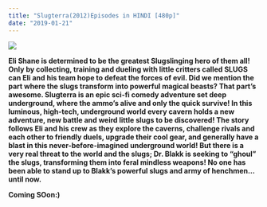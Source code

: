 ```yaml
---
title: "Slugterra(2012)Episodes in HINDI [480p]"
date: "2019-01-21"
---
```


[![](https://4.bp.blogspot.com/-iNqvxKSWJmQ/XEXore1mkxI/AAAAAAAABuk/7MkBe9h-MuISCWvaoCmzU5dQ2i5D5jXSQCLcBGAs/s400/p9403484_b_v8_ab.jpg)](https://4.bp.blogspot.com/-iNqvxKSWJmQ/XEXore1mkxI/AAAAAAAABuk/7MkBe9h-MuISCWvaoCmzU5dQ2i5D5jXSQCLcBGAs/s1600/p9403484_b_v8_ab.jpg)

**Eli Shane is determined to be the greatest Slugslinging hero of them all! Only by collecting, training and dueling with little critters called SLUGS can Eli and his team hope to defeat the forces of evil. Did we mention the part where the slugs transform into powerful magical beasts? That part’s awesome. Slugterra is an epic sci-fi comedy adventure set deep underground, where the ammo’s alive and only the quick survive! In this luminous, high-tech, underground world every cavern holds a new adventure, new battle and weird little slugs to be discovered! The story follows Eli and his crew as they explore the caverns, challenge rivals and each other to friendly duels, upgrade their cool gear, and generally have a blast in this never-before-imagined underground world! But there is a very real threat to the world and the slugs; Dr. Blakk is seeking to “ghoul” the slugs, transforming them into feral mindless weapons! No one has been able to stand up to Blakk’s powerful slugs and army of henchmen… until now.**

**Coming SOon:)**
